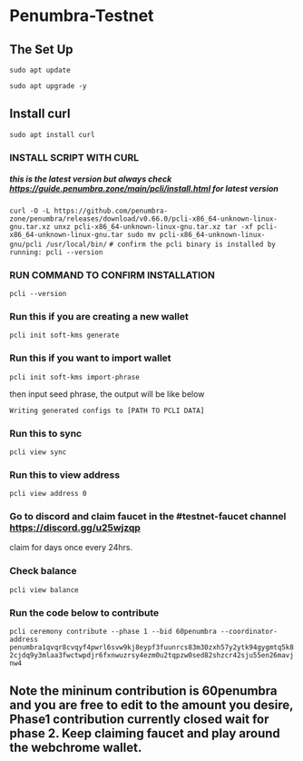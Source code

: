 # Penumbra-Testnet
## The Set Up

``sudo apt update``

``sudo apt upgrade -y``

## Install curl

``sudo apt install curl``

### INSTALL SCRIPT WITH CURL
##### this is the latest version but always check https://guide.penumbra.zone/main/pcli/install.html for latest version 

``curl -O -L https://github.com/penumbra-zone/penumbra/releases/download/v0.66.0/pcli-x86_64-unknown-linux-gnu.tar.xz
unxz pcli-x86_64-unknown-linux-gnu.tar.xz
tar -xf pcli-x86_64-unknown-linux-gnu.tar
sudo mv pcli-x86_64-unknown-linux-gnu/pcli /usr/local/bin/``
``# confirm the pcli binary is installed by running:
pcli --version``

### RUN COMMAND TO CONFIRM INSTALLATION

``pcli --version``

### Run this if you are creating a new wallet

``pcli init soft-kms generate``

### Run this if you want to import wallet 

``pcli init soft-kms import-phrase``

then input seed phrase,
the output will be like below

``Writing generated configs to [PATH TO PCLI DATA]``

### Run this to sync

``pcli view sync``

### Run this to view address 

``pcli view address 0``

### Go to discord and claim faucet in the #testnet-faucet channel https://discord.gg/u25wjzqp
claim for days once every 24hrs. 

### Check balance

``pcli view balance``

### Run the code below to contribute

``pcli ceremony contribute --phase 1 --bid 60penumbra --coordinator-address penumbra1qvqr8cvqyf4pwrl6svw9kj8eypf3fuunrcs83m30zxh57y2ytk94gygmtq5k82cjdq9y3mlaa3fwctwpdjr6fxnwuzrsy4ezm0u2tqpzw0sed82shzcr42sju55en26mavjnw4``

## Note the mininum contribution is 60penumbra and you are free to edit to the amount you desire, Phase1 contribution currently closed wait for phase 2. Keep claiming faucet and play around the webchrome wallet.
